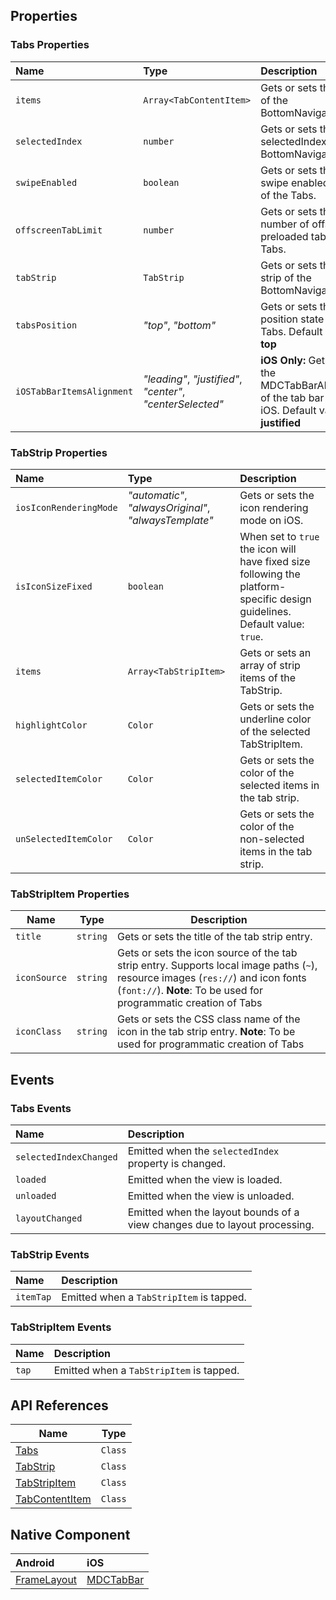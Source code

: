 ## Properties

### Tabs Properties

| Name      | Type     | Description    |
|:----------|:---------|:---------------|
| `items`   | `Array<TabContentItem>` |  Gets or sets the items of the BottomNavigation. |
| `selectedIndex` | `number` | Gets or sets the selectedIndex of the BottomNavigation. |
| `swipeEnabled` | `boolean` | Gets or sets the swipe enabled state of the Tabs. |
| `offscreenTabLimit` | `number` | Gets or sets the number of offscreen preloaded tabs of the Tabs. |
| `tabStrip`| `TabStrip` | Gets or sets the tab strip of the BottomNavigation. |
| `tabsPosition` | _"top"_, _"bottom"_ | Gets or sets the position state of the Tabs. Default value: **top** |
| `iOSTabBarItemsAlignment` | _"leading"_, _"justified"_, _"center"_, _"centerSelected"_  | **iOS Only:** Gets or set the MDCTabBarAlignment of the tab bar icons in iOS. Default value: **justified** |

### TabStrip Properties

| Name     | Type     | Description    |
|:---------|:---------|:---------------|
| `iosIconRenderingMode`   | _"automatic"_, _"alwaysOriginal"_, _"alwaysTemplate"_ | Gets or sets the icon rendering mode on iOS. |
| `isIconSizeFixed` | `boolean` | When set to `true` the icon will have fixed size following the platform-specific design guidelines. Default value: `true`. |
| `items`   | `Array<TabStripItem>` |  Gets or sets an array of strip items of the TabStrip. |
| `highlightColor`   | `Color` |  Gets or sets the underline color of the selected TabStripItem. |
| `selectedItemColor`   | `Color` |  Gets or sets the color of the selected items in the tab strip. |
| `unSelectedItemColor`   | `Color` |  Gets or sets the color of the non-selected items in the tab strip. |

### TabStripItem Properties

| Name      | Type     | Description                                    |
|-----------|----------|------------------------------------------------|
| `title`   | `string` | Gets or sets the title of the tab strip entry. |
| `iconSource` | `string` | Gets or sets the icon source of the tab strip entry. Supports local image paths (`~`), resource images (`res://`) and icon fonts (`font://`). **Note**: To be used for programmatic creation of Tabs |
| `iconClass` | `string` | Gets or sets the CSS class name of the icon in the tab strip entry. **Note**: To be used for programmatic creation of Tabs |

## Events

### Tabs Events

| Name                   | Description                                           |
|:-----------------------|:------------------------------------------------------|
| `selectedIndexChanged` | Emitted when the `selectedIndex` property is changed. |
| `loaded`               | Emitted when the view is loaded.                      |
| `unloaded`             | Emitted when the view is unloaded.                    |
| `layoutChanged`        | Emitted when the layout bounds of a view changes due to layout processing. |

### TabStrip Events

| Name                   | Description                 |
|:-----------------------|:----------------------------|
| `itemTap` | Emitted when a `TabStripItem` is tapped. |

### TabStripItem Events

| Name                   | Description             |
|:-----------------------|:------------------------|
| `tap` | Emitted when a `TabStripItem` is tapped. |

## API References

| Name     | Type    |
|----------|---------|
| [Tabs](https://docs.nativescript.org/api-reference/classes/_ui_tabs_.tabs) | `Class` |
| [TabStrip](https://docs.nativescript.org/api-reference/classes/_ui_tab_navigation_tab_strip_.tabstrip) | `Class` |
| [TabStripItem](https://docs.nativescript.org/api-reference/classes/_ui_tab_navigation_tab_strip_item_.tabstripitem) | `Class` |
| [TabContentItem](https://docs.nativescript.org/api-reference/classes/_ui_tab_navigation_tab_content_item_.tabcontentitem) | `Class` |

## Native Component

| Android               | iOS      |
|:----------------------|:---------|
| [FrameLayout](https://developer.android.com/reference/android/widget/FrameLayout) | [MDCTabBar](https://material.io/develop/ios/components/tabs/api-docs/Classes/MDCTabBar.html) |
